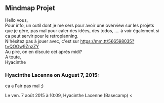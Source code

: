 ## Mindmap Projet



Hello vous,  
Pour info, un outil dont je me sers pour avoir une overview sur les projets
que je gère, pas mal pour caler des idées, des todos, .... à voir également si
ca peut servir pour le retroplanning.  
N'hésitez pas à jouer avec, c'est sur <https://mm.tt/566598035?t=QOGw9ZnzZY>  
Au pire, on en discute cet après midi?  
A toute,  
Hyacinthe



### **Hyacinthe Lacenne** on August 7, 2015:



ca a l'air pas mal ;)  
  
Le ven. 7 août 2015 à 10:09, Hyacinthe Lacenne (Basecamp) &lt;



